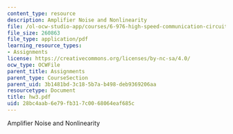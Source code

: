 ```yaml
---
content_type: resource
description: Amplifier Noise and Nonlinearity
file: /ol-ocw-studio-app/courses/6-976-high-speed-communication-circuits-and-systems-spring-2003/28bc4aab6e79fb317c0068064eaf685c_hw3.pdf
file_size: 260863
file_type: application/pdf
learning_resource_types:
- Assignments
license: https://creativecommons.org/licenses/by-nc-sa/4.0/
ocw_type: OCWFile
parent_title: Assignments
parent_type: CourseSection
parent_uid: 3b1481bd-3c18-5b7a-b498-deb9369206aa
resourcetype: Document
title: hw3.pdf
uid: 28bc4aab-6e79-fb31-7c00-68064eaf685c
---
```

Amplifier Noise and Nonlinearity